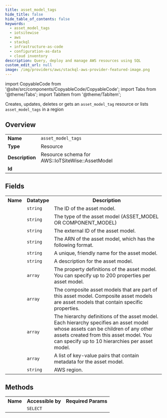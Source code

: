 ```yaml
---
title: asset_model_tags
hide_title: false
hide_table_of_contents: false
keywords:
  - asset_model_tags
  - iotsitewise
  - aws
  - stackql
  - infrastructure-as-code
  - configuration-as-data
  - cloud inventory
description: Query, deploy and manage AWS resources using SQL
custom_edit_url: null
image: /img/providers/aws/stackql-aws-provider-featured-image.png
---
```


import CopyableCode from '@site/src/components/CopyableCode/CopyableCode';
import Tabs from '@theme/Tabs';
import TabItem from '@theme/TabItem';

Creates, updates, deletes or gets an <code>asset_model_tag</code> resource or lists <code>asset_model_tags</code> in a region

## Overview
<table><tbody>
<tr><td><b>Name</b></td><td><code>asset_model_tags</code></td></tr>
<tr><td><b>Type</b></td><td>Resource</td></tr>
<tr><td><b>Description</b></td><td>Resource schema for AWS::IoTSiteWise::AssetModel</td></tr>
<tr><td><b>Id</b></td><td><CopyableCode code="aws.iotsitewise.asset_model_tags" /></td></tr>
</tbody></table>

## Fields
<table><tbody><tr><th>Name</th><th>Datatype</th><th>Description</th></tr><tr><td><CopyableCode code="asset_model_id" /></td><td><code>string</code></td><td>The ID of the asset model.</td></tr>
<tr><td><CopyableCode code="asset_model_type" /></td><td><code>string</code></td><td>The type of the asset model (ASSET_MODEL OR COMPONENT_MODEL)</td></tr>
<tr><td><CopyableCode code="asset_model_external_id" /></td><td><code>string</code></td><td>The external ID of the asset model.</td></tr>
<tr><td><CopyableCode code="asset_model_arn" /></td><td><code>string</code></td><td>The ARN of the asset model, which has the following format.</td></tr>
<tr><td><CopyableCode code="asset_model_name" /></td><td><code>string</code></td><td>A unique, friendly name for the asset model.</td></tr>
<tr><td><CopyableCode code="asset_model_description" /></td><td><code>string</code></td><td>A description for the asset model.</td></tr>
<tr><td><CopyableCode code="asset_model_properties" /></td><td><code>array</code></td><td>The property definitions of the asset model. You can specify up to 200 properties per asset model.</td></tr>
<tr><td><CopyableCode code="asset_model_composite_models" /></td><td><code>array</code></td><td>The composite asset models that are part of this asset model. Composite asset models are asset models that contain specific properties.</td></tr>
<tr><td><CopyableCode code="asset_model_hierarchies" /></td><td><code>array</code></td><td>The hierarchy definitions of the asset model. Each hierarchy specifies an asset model whose assets can be children of any other assets created from this asset model. You can specify up to 10 hierarchies per asset model.</td></tr>
<tr><td><CopyableCode code="tags" /></td><td><code>array</code></td><td>A list of key-value pairs that contain metadata for the asset model.</td></tr>
<tr><td><CopyableCode code="region" /></td><td><code>string</code></td><td>AWS region.</td></tr>
</tbody></table>

## Methods

<table><tbody>
  <tr>
    <th>Name</th>
    <th>Accessible by</th>
    <th>Required Params</th>
  </tr>
  <tr>
    <td><CopyableCode code="view" /></td>
    <td><code>SELECT</code></td>
    <td><CopyableCode code="region" /></td>
  </tr>
</tbody></table>








